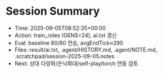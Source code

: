 # Session Summary
- Time: 2025-09-05T08:52:35+00:00
- Action: train_roles (GENS=24), ai.txt 갱신
- Eval: baseline 80/80 전승, avgEndTick≈290
- Files: result/ai.txt, .agent/HISTORY.md, .agent/NOTE.md, .scratchpad/session-2025-09-05.notes
- Next: 상대 다양화/은닉확대/self-play/torch 연동 검토
